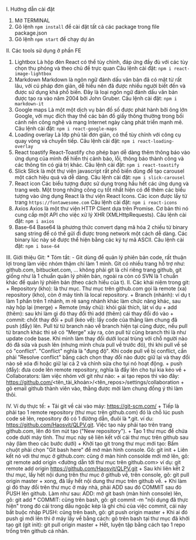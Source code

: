 I. Hướng dẫn cài đặt
1. Mở TERMINAL
2. Gõ lệnh `npm install` để cài đặt tất cả các package trong file package.json
3. Gõ lệnh `npm start` để chạy dự án

II. Các tools sử dụng ở phần FE
1. Lightbox
    Là hộp đèn React có thể tùy chỉnh, đáp ứng đầy đủ với các tùy chọn thu phóng và theo chủ đề trực quan
    Câu lệnh cài đặt: `npm i react-image-lightbox`
2. Markdown
    Markdown là ngôn ngữ đánh dấu văn bản đã có mặt từ rất lâu, với cú pháp đơn giản, dễ hiểu nên đã được nhiều người biết đến và được sử dụng khá phổ biến. Đây là loại ngôn ngữ đánh dấu văn bản được tạo ra vào năm 2004 bởi John Gruber.
    Câu lệnh cài đặt: `npm i markdown-it`
3. Google maps
    Là một một dịch vụ bản đồ số được phát hành bởi ông lớn Google, với mục đích thay thế các bản đồ giấy thông thường trong bối cảnh nền công nghệ và mạng Internet ngày càng phát triển mạnh mẽ.
    Câu lệnh cài đặt: `npm i react-google-maps`
4. Loading overlay
    Là lớp phủ tải đơn giản, có thể tùy chỉnh với công cụ quay vòng và chuyển tiếp.
    Câu lệnh cài đặt: `npm i react-loading-overlay`
5. React toastify
    React-Toastify cho phép bạn dễ dàng thêm thông báo vào ứng dụng của mình để hiển thị cảnh báo, lỗi, thông báo thành công và các thông tin có giá trị khác.
    Câu lệnh cài đặt: `npm i react-toastify`
6. Slick
    Slick là một thự viện javascript rất phổ biến dùng để tạo carousel một cách hiệu quả và dễ dàng.
    Câu lệnh cài đặt: `npm i slick-carousel`
7. React icon
    Các biểu tượng được sử dụng trong hầu hết các ứng dụng và trang web. Một trong những công cụ tốt nhất hiện có để thêm các biểu tượng vào ứng dụng React là thư viện React Icons. Các icon được lấy từ trang `https://fontawesome.com`
    Câu lệnh cài đặt: `npm i react-icons`
8. Axios
    Axios là một thư viện HTTP Client dựa trên Promise. Cơ bản thì nó cung cấp một API cho việc xử lý XHR (XMLHttpRequests).
    Câu lệnh cài đặt: `npm i axios`
9. Base-64
    Base64 là phương thức convert dạng mã hóa 2 chiều từ binary sang string để có thể gửi đi được trong network một cách dễ dàng. Các binary lúc này sẽ được thể hiện bằng các ký tự mã ASCII.
    Câu lệnh cài đặt: `npm i base-64`

III. Giới thiệu Git: * Tóm tắt: - Git dùng để quản lý phiên bản code, rất thuận lợi trong làm việc nhóm thậm chí làm 1 mình. Git có nhiều trang hỗ trợ như: github.com, bitbucket.com, ... không phải git là chỉ riêng trang github, git giống như là 1 chuẩn quản lý phiên bản, ngoài ra còn có SVN là 1 chuẩn khác để quản lý phiên bản (theo cách hiểu của t). II. Các khái niệm trong git: + Repository (kho): là thư mục. Thư mục trên github.com gọi là remote (xa) repository (kho), còn ở máy tính là local repository. + Branch (nhánh): ví dụ t làm 1 phần trên 1 nhánh, m rẽ sang nhánh khác làm chức năng khác, sau này hộp lại (merge) + Remote (máy chủ): khỏi giải thích, lát ví dụ + add (thêm): sau khi làm gì đó thay đổi thì add (thêm) cái thay đổi đó vào + commit: chốt thay đổi + pull (kéo về): lấy code của thằng làm chung đã push (đẩy) lên. Pull từ từ branch nào về branch hiện tại cũng được, nếu pull từ branch khác thì sẽ có "Merge" xảy ra, còn pull từ cũng branch thì là như update code base. Khi mình làm thay đổi dưới local trùng với chỗ người nào đó đã sửa và push lên (nhưng mình chưa pull về trước đó), thì khi pull về sẽ có "conflict". "Conflict" nghĩa là "đụng độ". Khi code pull về bị conflict, cần phải "Resolve conflict" bằng cách chọn thay đổi nào được giữ lại và thay đổi nào sẽ xóa đi hoặc giữ lại cả 2 và chỉnh sửa cho tụi nó hoạt động. + push (đẩy): đưa code lên remote repository, nghĩa là đẩy lên cho tụi kia kéo về + Collaborators: làm việc nhóm với git như nào: + ai tạo repos thì vào đây: https://github.com/<tên_tài_khoản>/<tên_repos>/settings/collaboration + gõ email github thành viên vào, thằng được mời làm chung đồng ý thì làm thôi.

IV. Ví dụ thực tế: + Tải git về cài vào máy: https://git-scm.com/ + Tiếp là phải tạo 1 remote repository (thư mục trên github.com) đó là chỗ lúc push code sẽ lên, repository đó có 1 đừờng dẫn, đuôi là *.git. ví du: https://github.com/Haosvit/QLPV.git. Việc tạo này phải tạo trên trang github.com, lên đó tìm nút tạo ("New repository"). + Tạo 1 thư mục để chứa code dưới máy tính. Thư mục này sẽ liên kết với cái thư mục trên github sau này (làm theo các bước dưới) + Khởi tạo git trong thư mục mới tạo: Bấm chuột phải chọn "Git bash here" để mở màn hình console. Gõ: git init + Liên kết nó với thư mục ở github.com: cũng ở màn hình consolde mới mở lên, gõ: git remote add origin <đường dẫn tới thư mục trên github.com> ví dụ: git remote add origin https://github.com/Haosvit/QLPV.git + Sau khi liên kết 2 thư mục, lấy hết nội dung trên thư mục ở github về, trên console, gõ: git pull origin master + xong, đã lấy hết nội dung thư mục trên github về. + Khi làm gì đó thay đổi trên thư mục ở máy nhà, phải ADD sau đó COMMIT sau đó PUSH lên github. Làm như sau: ADD: mở git bash (màn hình console) lên, gõ: git add * COMMIT: cũng trên bash, gõ: git commit -m "nội dụng đã thực hiện" trong đó cái trong dấu ngoặc kép là ghi chú của việc commit, cái này bắt buộc nhập PUSH: cũng trên bash, gõ: git push origin master + Khi ai đó push gì mới lên thì ở máy lấy về bằng cách: gõ trên bash tại thư mục đã khởi tạo git (git init): git pull origin master + Hết, luyện tập bằng cách tạo 1 repo trống trên github cá nhân.

